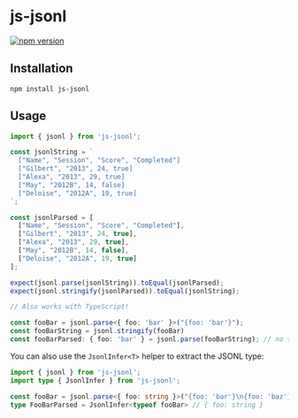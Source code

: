 # js-jsonl

[![npm version](https://img.shields.io/npm/v/js-jsonl)](https://npmjs.com/package/js-jsonl)

## Installation

```shell
npm install js-jsonl
```

## Usage

```typescript
import { jsonl } from 'js-jsonl';

const jsonlString = `
  ["Name", "Session", "Score", "Completed"]
  ["Gilbert", "2013", 24, true]
  ["Alexa", "2013", 29, true]
  ["May", "2012B", 14, false]
  ["Deloise", "2012A", 19, true]
`;

const jsonlParsed = [
  ["Name", "Session", "Score", "Completed"],
  ["Gilbert", "2013", 24, true],
  ["Alexa", "2013", 29, true],
  ["May", "2012B", 14, false],
  ["Deloise", "2012A", 19, true]
];

expect(jsonl.parse(jsonlString)).toEqual(jsonlParsed);
expect(jsonl.stringify(jsonlParsed)).toEqual(jsonlString);

// Also works with TypeScript!

const fooBar = jsonl.parse<{ foo: 'bar' }>("{foo: 'bar'}");
const fooBarString = jsonl.stringify(fooBar)
const fooBarParsed: { foo: 'bar' } = jsonl.parse(fooBarString); // no type error!
```

You can also use the `JsonlInfer<T>` helper to extract the JSONL type:

```typescript
import { jsonl } from 'js-jsonl';
import type { JsonlInfer } from 'js-jsonl';

const fooBar = jsonl.parse<{ foo: string }>("{foo: 'bar'}\n{foo: 'baz'}");
type FooBarParsed = JsonlInfer<typeof fooBar> // { foo: string }
```

